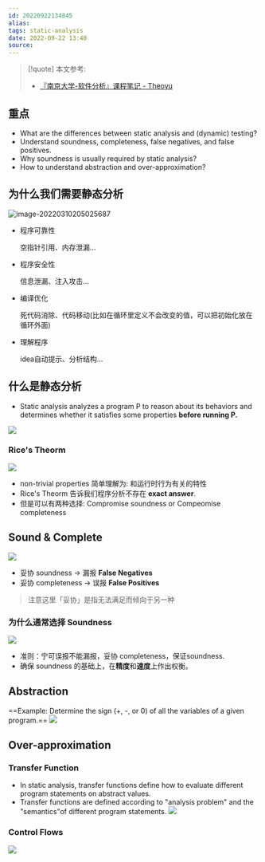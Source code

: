 ```yaml
---
id: 20220922134845
alias: 
tags: static-analysis
date: 2022-09-22 13:40
source: 
---
```


> [!quote] 本文参考:
> - [『南京大学-软件分析』课程笔记 - Theoyu](https://theoyu.top/2022/03/10/StaticProgramAnalysis.html)

## 重点
- What are the differences between static analysis and (dynamic) testing? 
- Understand soundness, completeness, false negatives, and false positives. 
- Why soundness is usually required by static analysis? 
- How to understand abstraction and over-approximation?

## 为什么我们需要静态分析

![image-20220310205025687](https://cdn.hcplantern.cn/img/2022/09/25/20220925-202824.png-default)

-   程序可靠性
    
    空指针引用、内存泄漏…
    
-   程序安全性
    
    信息泄漏、注入攻击…
    
-   编译优化
    
    死代码消除、代码移动(比如在循环里定义不会改变的值，可以把初始化放在循环外面)
    
-   理解程序
    
    idea自动提示、分析结构…
    

## 什么是静态分析
- Static analysis analyzes a program P to reason about its behaviors and determines whether it satisfies some properties **before running P.**

![](https://cdn.hcplantern.cn/img/2022/09/22/20220922-154757.png)

### Rice's Theorm
![](https://cdn.hcplantern.cn/img/2022/09/22/20220922-154832.png)
- non-trivial properties 简单理解为: 和运行时行为有关的特性
- Rice's Theorm 告诉我们程序分析不存在 **exact answer**.
- 但是可以有两种选择: Compromise soundness or Compeomise completeness

## Sound & Complete
![](https://cdn.hcplantern.cn/img/2022/09/22/20220922-155338.png)

-   妥协 soundness -> 漏报 **False Negatives** 
-   妥协 completeness -> 误报 **False Positives** 

> 注意这里「妥协」是指无法满足而倾向于另一种

### 为什么通常选择 Soundness
![](https://cdn.hcplantern.cn/img/2022/09/22/20220922-155544.png)

- 准则：宁可误报不能漏报，妥协 completeness，保证soundness. 
- 确保 soundness 的基础上，在**精度**和**速度**上作出权衡。


## Abstraction
==Example: Determine the sign (+, -, or 0) of all the variables of a given program.==
![](https://cdn.hcplantern.cn/img/2022/09/22/20220922-153203.png)
## Over-approximation
### Transfer Function

- In static analysis, transfer functions define how to evaluate different program statements on abstract values.
- Transfer functions are defined according to "analysis problem" and the "semantics"of different program statements.
![](https://cdn.hcplantern.cn/img/2022/09/22/20220922-153253.png)
### Control Flows
![](https://cdn.hcplantern.cn/img/2022/09/22/20220922-153556.png)
